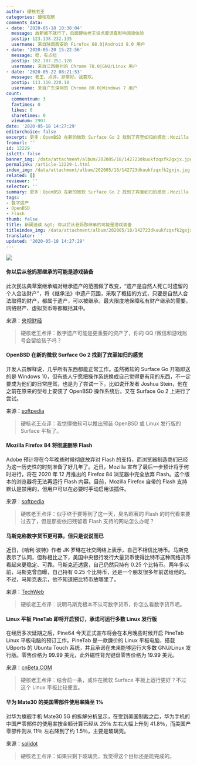 ```yaml
---
author: 硬核老王
categories: 硬核观察
comments_data:
- date: '2020-05-18 18:38:04'
  message: 放新闻不就行了，后面硬核老王说点废话真影响阅读体验
  postip: 123.138.232.135
  username: 来自陕西西安的 Firefox 68.0|Android 8.0 用户
- date: '2020-05-20 15:22:56'
  message: 嗯，有点短
  postip: 182.107.251.120
  username: 来自江西赣州的 Chrome 78.0|GNU/Linux 用户
- date: '2020-05-22 08:21:53'
  message: 老王，点评。非常好。我喜欢。
  postip: 113.110.220.18
  username: 来自广东深圳的 Chrome 80.0|Windows 7 用户
count:
  commentnum: 3
  favtimes: 0
  likes: 0
  sharetimes: 0
  viewnum: 2907
date: '2020-05-18 14:27:29'
editorchoice: false
excerpt: 更多：OpenBSD 在新的微软 Surface Go 2 找到了宾至如归的感觉；Mozilla Firefox 84 将彻底删除 Flash
fromurl: ''
id: 12229
islctt: false
banner_img: /data/attachment/album/202005/18/142723dkuukfzqxfk2gxjx.jpg
permalink: /article-12229-1.html
index_img: /data/attachment/album/202005/18/142723dkuukfzqxfk2gxjx.jpg
related: []
reviewer: ''
selector: ''
summary: 更多：OpenBSD 在新的微软 Surface Go 2 找到了宾至如归的感觉；Mozilla Firefox 84 将彻底删除 Flash
tags:
- 数字遗产
- OpenBSD
- Flash
thumb: false
title: 新闻速读 &gt; 你以后从爸妈那继承的可能是游戏装备
titleindex_img: /data/attachment/album/202005/18/142723dkuukfzqxfk2gxjx.jpg
translator: ''
updated: '2020-05-18 14:27:29'
---
```


![](/data/attachment/album/202005/18/142723dkuukfzqxfk2gxjx.jpg)


#### 你以后从爸妈那继承的可能是游戏装备


此次民法典草案继承编对继承遗产的范围做了改变，“遗产是自然人死亡时遗留的个人合法财产”，将《继承法》中遗产范围，采取了概括的方式，只要是自然人合法取得的财产，都属于遗产，可以被继承，最大限度地保障私有财产继承的需要。网络财产、虚拟货币等都概括其中。


来源：[央视财经](https://www.cnbeta.com/articles/tech/980165.htm)



> 
> 硬核老王点评：数字遗产可能是更重要的资产了，你的 QQ /微信和游戏账号会留给孩子吗？
> 
> 
> 


#### OpenBSD 在新的微软 Surface Go 2 找到了宾至如归的感觉


开发人员解释说，几乎所有东西都能正常工作。虽然微软的 Surface Go 开箱即送的是 Windows 10，但有些人宁愿把操作系统换成自己觉得更有用的东西，不一定要成为他们的日常座驾，也是为了尝试一下。比如说开发者 Joshua Stein，他在之前在原来的型号上安装了 OpenBSD 操作系统后，又在 Surface Go 2 上进行了尝试。


来源：[softpedia](https://news.softpedia.com/news/openbsd-feels-almost-like-home-on-the-new-microsoft-surface-go-2-530011.shtml)



> 
> 硬核老王点评：我觉得微软可以推出预装 OpenBSD 或 Linux 发行版的 Surface 平板了。
> 
> 
> 


#### Mozilla Firefox 84 将彻底删除 Flash


Adobe 预计将在今年晚些时候彻底放弃对 Flash 的支持，而浏览器制造商们已经为这一历史性的时刻准备了好几年了。近日，Mozilla 宣布了最后一步预计将于何时进行，将在 2020 年 12 月推出的 Firefox 84 浏览器中完全放弃 Flash。这个版本的浏览器将无法再运行 Flash 内容。目前，Mozilla Firefox 自带的 Flash 支持默认是禁用的，但用户可以在必要时手动启用该插件。


来源：[softpedia](https://news.softpedia.com/news/mozilla-firefox-84-to-remove-flash-once-and-for-all-530010.shtml)



> 
> 硬核老王点评：似乎终于要等到了这一天，臭名昭著的 Flash 的时代看来要过去了，但是那些依旧残留着 Flash 支持的网站怎么办呢？
> 
> 
> 


#### 马斯克称数字货币更可靠，但只是说说而已


近日，《哈利·波特》作者 JK·罗琳在社交网络上表示，自己不相信比特币。马斯克表示了认同，但称相比之下，美国中央银行发行大量货币使得比特币这种网络货币看起来更稳定、可靠。马斯克还透露，自己仍然只持有 0.25 个比特币。两年多以前，马斯克曾自曝，自己持有 0.25 个比特币，还是一个朋友很多年前送给他的。不过，马斯克表示，他不知道把比特币放哪里了。


来源：[TechWeb](https://www.cnbeta.com/articles/tech/980399.htm)



> 
> 硬核老王点评：说明马斯克根本不认可数字货币，你怎么看数字货币呢。
> 
> 
> 


#### Linux 平板 PineTab 即将开启预订，承诺可运行多数 Linux 发行版


在经历多次延期之后，Pine64 今天正式宣布将会在本月晚些时候开启 PineTab Linux 平板电脑的预订工作。PineTab 是一款廉价的 Linux 平板电脑，搭载 UBports 的 Ubuntu Touch 系统，并且承诺在未来能够运行大多数 GNU/Linux 发行版。零售价格为 99.99 美元，此外磁性背光键盘零售价格为 19.99 美元。


来源：[cnBeta.COM](https://www.cnbeta.com/articles/tech/980285.htm)



> 
> 硬核老王点评：结合前一条，或许在微软 Surface 平板上运行更好？不过这个 Linux 平板比较便宜。
> 
> 
> 


#### 华为 Mate30 的美国零部件使用率降至 1%


对华为旗舰手机 Mate30 5G 的拆解分析显示，在受到美国制裁之后，华为手机的中国产零部件的使用率按金额计算已经从 25％ 左右大幅上升到 41.8％，而美国产零部件则从 11％ 左右降到了约 1.5％，主要是玻璃壳。


来源：[solidot](https://www.solidot.org/story?sid=64392)



> 
> 硬核老王点评：如果只剩下玻璃壳，我觉得这个目标还是能完成的。
> 
> 
>